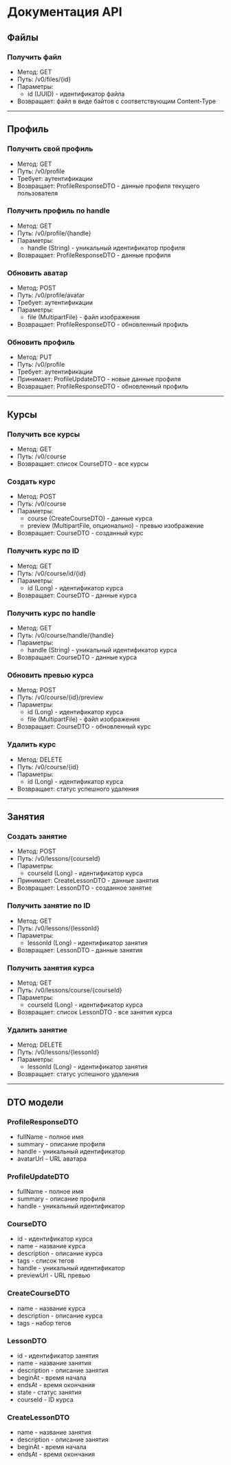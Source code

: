 # Документация API

## Файлы

### Получить файл
- Метод: GET
- Путь: /v0/files/{id}
- Параметры:
  - id (UUID) - идентификатор файла
- Возвращает: файл в виде байтов с соответствующим Content-Type

---

## Профиль

### Получить свой профиль
- Метод: GET  
- Путь: /v0/profile
- Требует: аутентификации
- Возвращает: ProfileResponseDTO - данные профиля текущего пользователя

### Получить профиль по handle
- Метод: GET
- Путь: /v0/profile/{handle}
- Параметры:
  - handle (String) - уникальный идентификатор профиля
- Возвращает: ProfileResponseDTO - данные профиля

### Обновить аватар
- Метод: POST
- Путь: /v0/profile/avatar
- Требует: аутентификации
- Параметры:
  - file (MultipartFile) - файл изображения
- Возвращает: ProfileResponseDTO - обновленный профиль

### Обновить профиль
- Метод: PUT
- Путь: /v0/profile
- Требует: аутентификации
- Принимает: ProfileUpdateDTO - новые данные профиля
- Возвращает: ProfileResponseDTO - обновленный профиль

---

## Курсы

### Получить все курсы
- Метод: GET
- Путь: /v0/course
- Возвращает: список CourseDTO - все курсы

### Создать курс
- Метод: POST
- Путь: /v0/course
- Параметры:
  - course (CreateCourseDTO) - данные курса
  - preview (MultipartFile, опционально) - превью изображение
- Возвращает: CourseDTO - созданный курс

### Получить курс по ID
- Метод: GET
- Путь: /v0/course/id/{id}
- Параметры:
  - id (Long) - идентификатор курса
- Возвращает: CourseDTO - данные курса

### Получить курс по handle
- Метод: GET
- Путь: /v0/course/handle/{handle}
- Параметры:
  - handle (String) - уникальный идентификатор курса
- Возвращает: CourseDTO - данные курса

### Обновить превью курса
- Метод: POST
- Путь: /v0/course/{id}/preview
- Параметры:
  - id (Long) - идентификатор курса
  - file (MultipartFile) - файл изображения
- Возвращает: CourseDTO - обновленный курс

### Удалить курс
- Метод: DELETE
- Путь: /v0/course/{id}
- Параметры:
  - id (Long) - идентификатор курса
- Возвращает: статус успешного удаления

---

## Занятия

### Создать занятие
- Метод: POST
- Путь: /v0/lessons/{courseId}
- Параметры:
  - courseId (Long) - идентификатор курса
- Принимает: CreateLessonDTO - данные занятия
- Возвращает: LessonDTO - созданное занятие

### Получить занятие по ID
- Метод: GET
- Путь: /v0/lessons/{lessonId}
- Параметры:
  - lessonId (Long) - идентификатор занятия
- Возвращает: LessonDTO - данные занятия

### Получить занятия курса
- Метод: GET
- Путь: /v0/lessons/course/{courseId}
- Параметры:
  - courseId (Long) - идентификатор курса
- Возвращает: список LessonDTO - все занятия курса

### Удалить занятие
- Метод: DELETE
- Путь: /v0/lessons/{lessonId}
- Параметры:
  - lessonId (Long) - идентификатор занятия
- Возвращает: статус успешного удаления

---

## DTO модели

### ProfileResponseDTO
- fullName - полное имя
- summary - описание профиля
- handle - уникальный идентификатор
- avatarUrl - URL аватара

### ProfileUpdateDTO
- fullName - полное имя
- summary - описание профиля
- handle - уникальный идентификатор

### CourseDTO
- id - идентификатор курса
- name - название курса
- description - описание курса
- tags - список тегов
- handle - уникальный идентификатор
- previewUrl - URL превью

### CreateCourseDTO
- name - название курса
- description - описание курса
- tags - набор тегов

### LessonDTO
- id - идентификатор занятия
- name - название занятия
- description - описание занятия
- beginAt - время начала
- endsAt - время окончания
- state - статус занятия
- courseId - ID курса

### CreateLessonDTO
- name - название занятия
- description - описание занятия
- beginAt - время начала
- endsAt - время окончания
